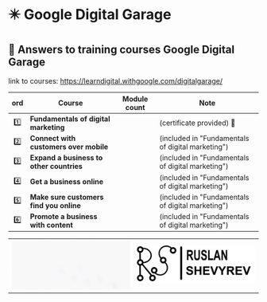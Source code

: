 # :eight_pointed_black_star: Google Digital Garage

## :star2: Answers to training courses Google Digital Garage

link to courses:
https://learndigital.withgoogle.com/digitalgarage/

| ord | Course| Module count | Note |
| :---: | ------------- | :---: | -------------- |
| :one: | **Fundamentals of digital marketing** | | (certificate provided) :scroll: |
| :two: | **Connect with customers over mobile** | |(included in "Fundamentals of digital marketing") |
| :three: | **Expand a business to other countries** | | (included in "Fundamentals of digital marketing") |
| :four: | **Get a business online** | |(included in "Fundamentals of digital marketing") |
| :five: | **Make sure customers find you online** | |(included in "Fundamentals of digital marketing") |
| :six: | **Promote a business with content** | |(included in "Fundamentals of digital marketing") |

<table>
  <tr>
    <td valign="center" width="49%"><img src="https://github.com/Ruslan-Shevyrev/Ruslan-Shevyrev/blob/main/logoRS/logo_mini.gif" title="logo"></td>
    <td valign="center" width="49%"><img src="https://github.com/Ruslan-Shevyrev/Ruslan-Shevyrev/blob/main/logoRS/logoRS_FULL.png" title="RuslanShevyrev"></td>
  </tr>
</table>